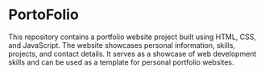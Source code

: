 # PortoFolio
This repository contains a portfolio website project built using HTML, CSS, and JavaScript. The website showcases personal information, skills, projects, and contact details. It serves as a showcase of web development skills and can be used as a template for personal portfolio websites.
